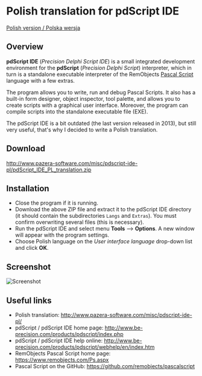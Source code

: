# Polish translation for pdScript IDE

[Polish version / Polska wersja](Readme_PL.md)

## Overview
**pdScript IDE** (*Precision Delphi Script IDE*) is a small integrated development environment for the **pdScript** (*Precision Delphi Script*) interpreter, which in turn is a standalone executable interpreter of the RemObjects [Pascal Script](https://www.remobjects.com/Ps.aspx) language with a few extras.

The program allows you to write, run and debug Pascal Scripts. It also has a built-in form designer, object inspector, tool palette, and allows you to create scripts with a graphical user interface. Moreover, the program can compile scripts into the standalone executable file (EXE).

The pdScript IDE is a bit outdated (the last version released in 2013), but still very useful, that's why I decided to write a Polish translation.

## Download

http://www.pazera-software.com/misc/pdscript-ide-pl/pdScript_IDE_PL_translation.zip

## Installation

- Close the program if it is running.
- Download the above ZIP file and extract it to the pdScript IDE directory (it should contain the subdirectories `Langs` and `Extras`). You must confirm overwriting several files (this is necessary).
- Run the pdScript IDE and select menu **Tools** --> **Options**. A new window will appear with the program settings.
- Choose Polish language on the *User interface language* drop-down list and click **OK**.

## Screenshot

![Screenshot](http://www.pazera-software.com/misc/pdscript-ide-pl/pdScript_IDE_PL.png)

## Useful links
- Polish translation: http://www.pazera-software.com/misc/pdscript-ide-pl/
- pdScript / pdScript IDE home page: http://www.be-precision.com/products/pdscript/index.php
- pdScript / pdScript IDE help online: http://www.be-precision.com/products/pdscript/webhelp/en/index.htm
- RemObjects Pascal Script home page: https://www.remobjects.com/Ps.aspx
- Pascal Script on the GitHub: https://github.com/remobjects/pascalscript